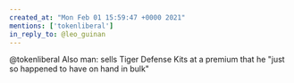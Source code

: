```yaml
---
created_at: "Mon Feb 01 15:59:47 +0000 2021"
mentions: ['tokenliberal']
in_reply_to: @leo_guinan
---
```


@tokenliberal Also man: sells Tiger Defense Kits at a premium that he "just so happened to have on hand in bulk"